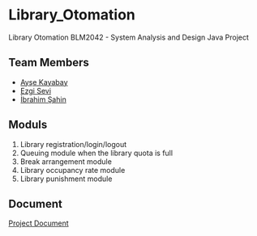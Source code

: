 # Library_Otomation
Library Otomation 
BLM2042 - System Analysis and Design Java Project

## Team Members 
* [Ayşe Kayabay](https://github.com/aysekayabay)
* [Ezgi Sevi](https://github.com/ecisev16)
* [İbrahim Şahin](https://github.com/balanceton)

## Moduls
1. Library registration/login/logout
2. Queuing module when the library quota is full
3. Break arrangement module
4. Library occupancy rate module
5. Library punishment module

## Document
[Project Document](https://github.com/aysekayabay/library_otomation/files/12218035/Sistem.Analizi.ve.Tasarimi.Raporu.1.pdf)
